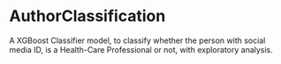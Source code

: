 # AuthorClassification
A XGBoost Classifier model, to classify whether the person with social media ID, is a Health-Care Professional or not, with exploratory analysis.
